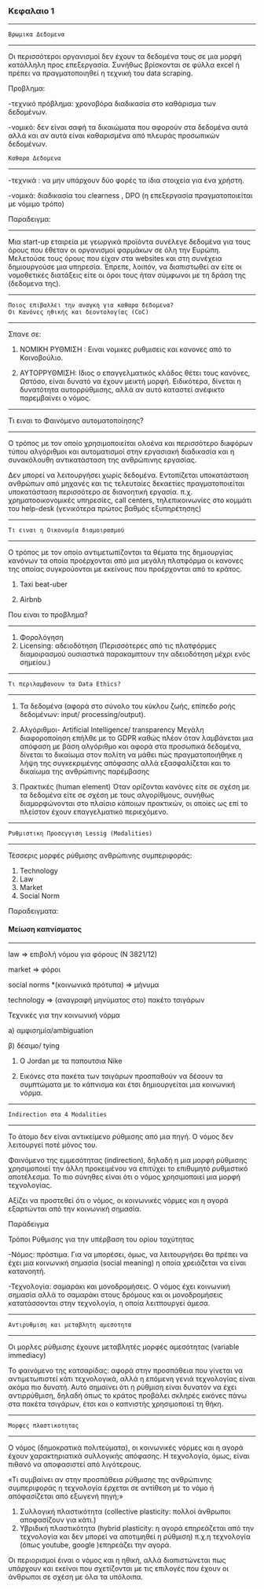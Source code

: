 ### Κεφαλαιο 1
***

    Βρωμικα Δεδομενα
***
 Οι περισσότεροι οργανισμοί δεν έχουν τα δεδομένα τους σε μια μορφή κατάλληλη προς επεξεργασία. Συνήθως βρίσκονται σε φύλλα excel ή πρέπει να πραγματοποιηθεί η τεχνική του data scraping.

Προβλημα:

-τεχνικό πρόβλημα: χρονοβόρα διαδικασία στο καθάρισμα των δεδομένων.

-νομικό: δεν είναι  σαφή τα δικαιώματα που αφορούν στα δεδομένα αυτά αλλά και αν αυτά  είναι καθαρισμένα από πλευράς προσωπικών δεδομένων.

    Καθαρα Δεδομενα
***

-τεχνικά : να μην υπάρχουν δύο φορές τα ίδια στοιχεία για ένα χρήστη.

-νομικά: διαδικασία του clearness , DPO (η επεξεργασία πραγματοποιείται με νόμιμο τρόπο)

Παραδειγμα:
***

Μια start-up εταιρεία με γεωργικά προϊόντα συνέλεγε δεδομένα για τους όρους που έθεταν οι οργανισμοί φαρμάκων σε όλη την Ευρώπη. Μελετούσε  τους όρους που είχαν στα websites και στη συνέχεια δημιουργούσε μια υπηρεσία. Έπρεπε, λοιπόν,  να διαπιστωθεί αν είτε οι νομοθετικές διατάξεις είτε οι όροι τους ήταν σύμφωνοι με τη δράση της (δεδομενα της).

***
    Ποιος επιβαλλει την αναγκη για καθαρα δεδομενα?
    Οι Κανόνες ηθικής και δεοντολογίας (CoC)
***

Σπανε σε:

1) ΝΟΜΙΚΗ ΡΥΘΜΙΣΗ  : Ειναι νομικες ρυθμισεις και κανονες από το Κοινοβούλιο.

2) ΑΥΤΟΡΡΥΘΜΙΣΗ:  Ιδιος ο επαγγελματικός κλάδος θέτει τους κανόνες,  Ωστόσο, είναι δυνατό να έχουν μεικτή μορφή. Ειδικότερα, δίνεται  η δυνατότητα αυτορρύθμισης, αλλά αν αυτό καταστεί ανέφικτο παρεμβαίνει ο νόμος.

***
Τι ειναι το Φαινόμενο αυτοματοποίησης?
***
Ο  τρόπος με τον οποίο χρησιμοποιείται ολοένα και περισσότερο διaφόρων τύπου αλγόριθμοι και αυτοματισμοί στην εργασιακή διαδικασία και η συνακόλουθη αντικατάσταση της ανθρώπινης εργασίας.

Δεν μπορεί να λειτουργήσει χωρίς δεδομένα. Εντοπίζεται υποκατάσταση ανθρώπων από μηχανές και τις τελευταίες δεκαετίες πραγματοποιείται υποκατάσταση περισσότερο σε διανοητική εργασία.
π.χ. χρηματοοικονομικές υπηρεσίες, call centers, τηλεπικοινωνίες στο κομμάτι του help-desk (γενικότερα πρώτος βαθμός εξυπηρέτησης) 


***
    Τι ειναι η Οικονομία διαμοιρασμού
***

Ο τρόπος με τον οποίο  αντιμετωπίζονται τα θέματα της δημιουργίας κανόνων τα οποία προέρχονται από μια μεγάλη πλατφόρμα οι κανονες της οποίας συγκρούονται με εκείνους που προέρχονται από το κράτος.

1) Taxi beat-uber

2) Airbnb 

Που ειναι το προβλημα?
***
1) Φορολόγηση
2) Licensing: αδειοδότηση (Περισσότερες από τις πλατφόρμες διαμοιρασμού ουσιαστικά παρακαμπτουν την αδειοδότηση μέχρι ενός σημείου.)


*** 
    Τι περιλαμβανουν τα Data Ethics?
***

1. Τα δεδομένα (αφορά στο σύνολο του κύκλου ζωής, επίπεδο ροής δεδομένων:
 input/ processing/output). 

2. Αλγόριθμοι- Αrtificial Ιntelligence/ transparency
    Μεγάλη διαφοροποίηση επήλθε με το GDPR καθώς πλέον όταν λαμβάνεται μια απόφαση με βάση αλγόριθμο και αφορά στα προσωπικά δεδομένα, δίνεται το δικαίωμα στον πολίτη να μάθει πώς πραγματοποιήθηκε η λήψη της συγκεκριμένης απόφασης αλλά εξασφαλίζεται και το δικαίωμα της ανθρώπινης παρέμβασης
3. Πρακτικές (human element) Όταν ορίζονται κανόνες είτε σε σχέση με τα δεδομένα είτε σε σχέση με τους αλγορίθμους, συνήθως διαμορφώνονται στο πλαίσιο κάποιων πρακτικών, οι οποίες ως επί το πλείστον έχουν επαγγελματικό περιεχόμενο.


***
    Ρυθμιστικη Προσεγγιση Lessig (Modalities)
***
Τέσσερις μορφές ρύθμισης ανθρώπινης συμπεριφοράς:
1. Technology
2. Law
3. Market
4. Social Norm

Παραδειγματα:

#### Mείωση καπνίσματος 
***
law => επιβολή νόμου για φόρους (Ν 3821/12)

market => φόροι

social norms *(κοινωνικά πρότυπα) => μήνυμα 

technology => (αναγραφή μηνύματος στο) πακέτο τσιγάρων 

Τεχνικές για την κοινωνική νόρμα

a) αμφισημία/ambiguation 


β) δέσιμο/ tying

1. O Jordan με τα παπουτσια Nike

2. Εικόνες στα πακέτα των τσιγάρων προσπαθούν να δέσουν τα συμπτώματα με το κάπνισμα και έτσι δημιουργείται μια κοινωνική νόρμα.

***
    Indirection στα 4 Modalities
***
Το άτομο δεν είναι αντικείμενο ρύθμισης από μια πηγή. Ο νόμος δεν λειτουργεί ποτέ μόνος του.

Φαινόμενο της εμμεσότητας (indirection), δηλαδή η μια μορφή ρύθμισης χρησιμοποιεί την άλλη προκειμένου να επιτύχει το επιθυμητό ρυθμιστικό αποτέλεσμα. Το πιο σύνηθες είναι ότι ο νόμος χρησιμοποιεί μια μορφή τεχνολογίας.

Αξίζει να προστεθεί ότι ο νόμος, οι κοινωνικές νόρμες και η αγορά εξαρτώνται από την κοινωνική σημασία. 

Παράδειγμα

Τρόποι Ρύθμισης για την υπέρβαση του ορίου ταχύτητας

-Νόμος: πρόστιμα. Για να μπορέσει, όμως, να λειτουργήσει θα πρέπει να έχει μια κοινωνική σημασία (social meaning) η οποία χρειάζεται να είναι κατανοητή. 

-Τεχνολογία: σαμαράκι και μονοδρομήσεις.
O νόμος έχει κοινωνική σημασία αλλά το σαμαράκι στους δρόμους και οι μονοδρομήσεις κατατάσσονται στην τεχνολογία, η οποία λειτπουργεί άμεσα.

***
    Αντιρυθμιση και μεταβλητη αμεσοτητα
***
Oι μορλες ρύθμισης έχουνε μεταβλητές μορφές αμεσότητας (variable immediacy)

Το φαινόμενο της κατσαρίδας: αφορά στην  προσπάθεια που γίνεται να αντιμετωπιστεί κάτι τεχνολογικά, αλλά η επόμενη γενιά τεχνολογίας είναι ακόμα πιο δυνατή. Αυτό σημαίνει ότι η ρύθμιση είναι δυνατόν να έχει αντιρρύθμιση, δηλαδή όπως το κράτος προβάλει σκληρές εικόνες πάνω στα πακέτα τσιγάρων, έτσι και ο καπνιστής χρησιμοποιεί τη θήκη.
***
    Μορφες πλαστικοτητας
***
O νόμος (δημοκρατικά πολιτεύματα), οι κοινωνικές νόρμες και η αγορά έχουν χαρακτηριατικά συλλογικής απόφασης. Η τεχνολογία, όμως, είναι πιθανό να αποφασιστεί από λιγότερους.

«Τι συμβαίνει αν στην προσπάθεια ρύθμισης της ανθρώπινης συμπεριφοράς η τεχνολογία έρχεται σε αντίθεση με το νόμο ή απόφασίζεται από εξωγενή πηγή;»

1. Συλλογική πλαστικότητα (collective plasticity: πολλοί άνθρωποι αποφασίζουν για κάτι.)
2. Υβριδική πλαστικότητα (hybrid plasticity: η αγορά επηρεάζεται από την τεχνολογία και δεν μπορεί να αποτιμηθεί η ρύθμιση) π.χ.η τεχνολογία (όπως youtube, google )επηρεάζει την αγορά. 

Οι περιορισμοί έιναι ο νόμος και η ηθική, αλλά διαπιστώνεται πως υπάρχουν και εκείνοι που σχετίζονται με τις επιλογές που έχουν οι άνθρωποι σε σχέση με όλα τα υπόλοιπα. 